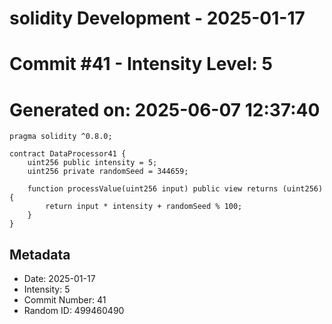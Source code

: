 ﻿# solidity Development - 2025-01-17
# Commit #41 - Intensity Level: 5
# Generated on: 2025-06-07 12:37:40
```solidity
pragma solidity ^0.8.0;

contract DataProcessor41 {
    uint256 public intensity = 5;
    uint256 private randomSeed = 344659;

    function processValue(uint256 input) public view returns (uint256) {
        return input * intensity + randomSeed % 100;
    }
}
```
## Metadata
- Date: 2025-01-17
- Intensity: 5
- Commit Number: 41
- Random ID: 499460490
